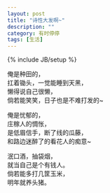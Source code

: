 ```yaml
---
layout: post
title: "诗性大发啊~"
description: ""
category: 有时停停
tags: [生活]
---
```

{% include JB/setup %}

俺是种田的，       
扛着锄头，一觉能睡到天黑，   
懒得说自己很懒，   
倘若能笑笑，日子也是不难打发的~   
 
俺是忧郁的，   
庄稼人的惆怅，   
是低眉信手，断了线的瓜藤，   
和路边迷醉了的看花人的痴意~   

泯口酒，抽袋烟，  
就当自己是个有钱人。  
倘若能多打几筐玉米，  
明年就养头猪。  
